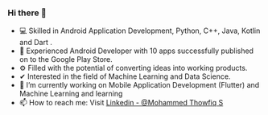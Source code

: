 ### Hi there 👋

<!--
**MohammedThowfiq/MohammedThowfiq** is a ✨ _special_ ✨ repository because its `README.md` (this file) appears on your GitHub profile.

Here are some ideas to get you started:

- 🔭 I’m currently working on ...
- 🌱 I’m currently learning ...
- 👯 I’m looking to collaborate on ...
- 🤔 I’m looking for help with ...
- 💬 Ask me about ...
- 📫 How to reach me: ...
- 😄 Pronouns: ...
- ⚡ Fun fact: ...
-->

- 💻 Skilled in Android Application Development, Python, C++, Java, Kotlin and Dart .
- 📱 Experienced Android Developer with 10 apps successfully published on to the Google Play Store.
- ⚙️ Filled with the potential of converting ideas into working products.
- ✔ Interested in the field of Machine Learning and Data Science.
- 🔭 I’m currently working on Mobile Application Development (Flutter) and Machine Learning and learning
- 📫 How to reach me: Visit [Linkedin - @Mohammed Thowfiq S](https://www.linkedin.com/in/mohammedthowfiq/)

